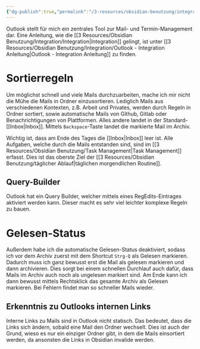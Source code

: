 ```yaml
---
{"dg-publish":true,"permalink":"/3-resources/obsidian-benutzung/integration/outlook/","created":"2024-04-14T21:22:43.213+02:00","updated":"2024-04-17T18:40:33.472+02:00"}
---
```



Outlook stellt für mich ein zentrales Tool zur Mail- und Termin-Management dar.
Eine Anleitung, wie die [[3 Resources/Obsidian Benutzung/Integration/Integration\|Integration]] gelingt, ist unter [[3 Resources/Obsidian Benutzung/Integration/Outlook - Integration Anleitung\|Outlook - Integration Anleitung]] zu finden.

# Sortierregeln

Um möglichst schnell und viele Mails durchzuarbeiten, mache ich mir nicht die Mühe die Mails in Ordner einzusortieren. Lediglich Mails aus verschiedenen Kontexten, z.B. Arbeit und Privates, werden durch Regeln in Ordner sortiert, sowie automatische Mails von Github, Gitlab oder Benachrichtigungen von Plattformen. Alles andere landet in der Standard-[[Inbox\|Inbox]]. Mittels `Backspace`-Taste landet die markierte Mail im Archiv.

Wichtig ist, dass am Ende des Tages die [[Inbox\|Inbox]] leer ist. Alle Aufgaben, welche durch die Mails entstanden sind, sind im [[3 Resources/Obsidian Benutzung/Task Management\|Task Management]] erfasst. Dies ist das oberste Ziel der [[3 Resources/Obsidian Benutzung/täglicher Ablauf\|täglichen morgendlichen Routine]].

## Query-Builder

Outlook hat ein Query Builder, welcher mittels eines RegEdits-Eintrages aktiviert werden kann. Dieser macht es sehr viel leichter komplexe Regeln zu bauen.

# Gelesen-Status

Außerdem habe ich die automatische Gelesen-Status deaktiviert, sodass ich vor dem Archiv zuerst mit dem Shortcut `Strg-Q` als Gelesen markieren. Dadurch muss ich ganz bewusst erst die Mail als gelesen markieren und dann archivieren. Dies sorgt bei einem schnellen Durchlauf auch dafür, dass Mails im Archiv auch noch als ungelesen markiert sind. Am Ende kann ich dann bewusst mittels Rechtsklick das gesamte Archiv als Gelesen markieren. Bei Fehlern findet man so schneller Mails wieder.

## Erkenntnis zu Outlooks internen Links

Interne Links zu Mails sind in Outlook nicht statisch. Das bedeutet, dass die Links sich ändern, sobald eine Mail den Ordner wechselt. Dies ist auch der Grund, wieso es nur ein einziger Ordner gibt, in dem die Mails einsortiert werden, da ansonsten die Links in Obsidian invalide werden.
